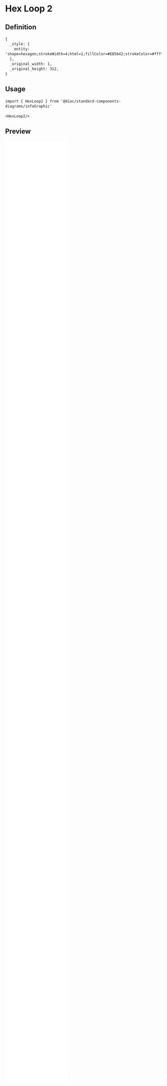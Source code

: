 # Hex Loop 2

## Definition

```
{
  _style: { 
    entity: 'shape=hexagon;strokeWidth=4;html=1;fillColor=#E85642;strokeColor=#ffffff;shadow=0;fontSize=10;fontColor=#FFFFFF;align=center;fontStyle=0;whiteSpace=wrap;spacing=10;rounded=0;',
  },
  _original_width: 1,
  _original_height: 312,
}
```

## Usage

```
import { HexLoop2 } from '@diac/standard-components-diagrams/infoGraphic'

<HexLoop2/>
```

## Preview

<img src="./hex-loop-2.png" width="200"/>
